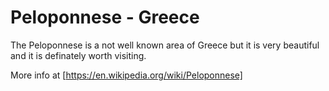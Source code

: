 # Peloponnese - Greece

The Peloponnese is a not well known area of Greece but it is very beautiful and it is definately worth visiting.

More info at [https://en.wikipedia.org/wiki/Peloponnese]